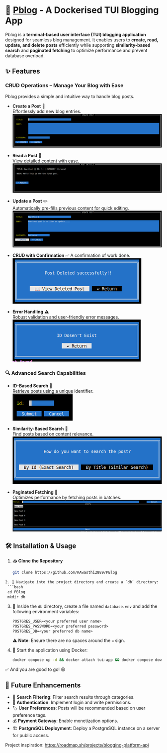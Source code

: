 # 🚀 [Pblog](https://github.com/KAwasthi2889/PBlog) - A Dockerised TUI Blogging App  

Pblog is a **terminal-based user interface (TUI) blogging application** designed for seamless blog management. It enables users to **create, read, update, and delete posts** efficiently while supporting **similarity-based search** and **paginated fetching** to optimize performance and prevent database overload.  

## ✨ Features  

### **CRUD Operations** – Manage Your Blog with Ease  
Pblog provides a simple and intuitive way to handle blog posts.  

- **Create a Post** 📝  
  Effortlessly add new blog entries.  
  ![Post Creation Screenshot](https://raw.githubusercontent.com/KAwasthi2889/PBlog/main/images/Post-Creation.png)  

- **Read a Post** 📖  
  View detailed content with ease.  
  ![Post Content Screenshot](https://raw.githubusercontent.com/KAwasthi2889/PBlog/main/images/Post-Content.png)  

- **Update a Post** ✏️  
  Automatically pre-fills previous content for quick editing.  
  ![Post Update Screenshot](https://raw.githubusercontent.com/KAwasthi2889/PBlog/main/images/Post-Update.png)  

- **CRUD with Confirmation** ✅
  A confirmation of work done.  
  ![Confirmation Screenshot](https://raw.githubusercontent.com/KAwasthi2889/PBlog/main/images/Confirmation.png)  

- **Error Handling** ⚠️  
  Robust validation and user-friendly error messages.  
  ![Error Handling Screenshot](https://raw.githubusercontent.com/KAwasthi2889/PBlog/main/images/Error-Handeling.png)  

### 🔍 **Advanced Search Capabilities**  
- **ID-Based Search** 🔢  
  Retrieve posts using a unique identifier.  
  ![ID Search Screenshot](https://raw.githubusercontent.com/KAwasthi2889/PBlog/main/images/Id-Search.png)  

- **Similarity-Based Search** 🧐  
  Find posts based on content relevance.  
  ![Choice Screenshot](https://raw.githubusercontent.com/KAwasthi2889/PBlog/main/images/Choice.png)  

- **Paginated Fetching** 📌  
  Optimizes performance by fetching posts in batches.  
  ![Title Search Screenshot](https://raw.githubusercontent.com/KAwasthi2889/PBlog/main/images/Title-Search.png)  

## 🛠️ Installation & Usage  

1. 📥 **Clone the Repository**  
   ```bash
   git clone https://github.com/KAwasthi2889/PBlog
  ```
2. 📂 Navigate into the project directory and create a `db` directory:
   ```bash
   cd PBlog
   mkdir db
   ```
3. 📝 Inside the `db` directory, create a file named `database.env` and add the following environment variables:
   ```
   POSTGRES_USER=<your preferred user name>
   POSTGRES_PASSWORD=<your preferred password>
   POSTGRES_DB=<your preferred db name>
   ```
   ⚠️ **Note**: Ensure there are no spaces around the `=` sign.

4. 🚀 Start the application using Docker:
   ```bash
   docker compose up -d && docker attach tui-app && docker compose down
   ```

✅ And you are good to go! 😃

## 📢  Future Enhancements
- 🎯 **Search Filtering**: Filter search results through categories.
- 🔐 **Authentication**: Implement login and write permissions.
- 🏷️ **User Preferences**: Posts will be recommended based on user preference tags.
- 💰 **Payment Gateway**: Enable monetization options.
- 🏗️ **PostgreSQL Deployment**: Deploy a PostgreSQL instance on a server for public access.

Project inspiration: https://roadmap.sh/projects/blogging-platform-api